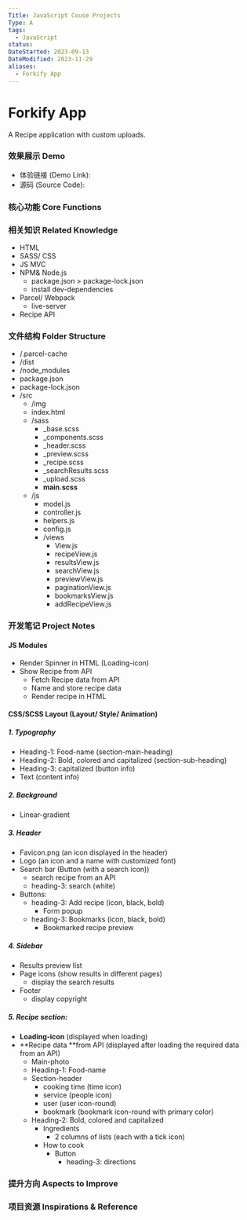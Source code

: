 ```yaml
---
Title: JavaScript Couse Projects
Type: A
tags:
  - JavaScript
status: 
DateStarted: 2023-09-13
DateModified: 2023-11-29
aliases:
  - Forkify App
---
```

# Forkify App
A Recipe application with custom uploads.

### 效果展示 Demo

- 体验链接 (Demo Link):
- 源码 (Source Code):  

### 核心功能 Core Functions

### 相关知识 Related Knowledge
- HTML
- SASS/ CSS
- JS MVC
- NPM& Node.js
	- package.json > package-lock.json
	- install dev-dependencies
- Parcel/ Webpack
	- live-server
-  Recipe API
### 文件结构 Folder Structure
- /.parcel-cache
- /dist
- /node_modules
- package.json
- package-lock.json
- /src
	- /img
	- index.html
	- /sass
		- \_base.scss
		- \_components.scss
		- \_header.scss
		- \_preview.scss
		- \_recipe.scss
		- \_searchResults.scss
		- \_upload.scss
		- **main.scss**
	- /js
		- model.js
		- controller.js
		- helpers.js
		- config.js
		- /views
			- View.js
			- recipeView.js
			- resultsView.js
			- searchView.js
			- previewView.js
			- paginationView.js
			- bookmarksView.js
			- addRecipeView.js
### 开发笔记 Project Notes 
#### JS Modules
- Render Spinner in HTML (Loading-icon)
- Show Recipe from API
  - Fetch Recipe data from API
  - Name and store recipe data
  - Render recipe in HTML
#### CSS/SCSS Layout (Layout/ Style/ Animation)
##### 1. Typography
- Heading-1: Food-name (section-main-heading)
- Heading-2: Bold, colored and capitalized (section-sub-heading)
- Heading-3: capitalized (button info)
- Text (content info)
##### 2. Background
- Linear-gradient
##### 3. Header
- Favicon.png (an icon displayed in the header)
- Logo (an icon and a name with customized font)
- Search bar (Button (with a search icon))
  - search recipe from an API
  - heading-3: search (white)
- Buttons:
  - heading-3: Add recipe (icon, black, bold)
    - Form popup
  - heading-3: Bookmarks (icon, black, bold)
    - Bookmarked recipe preview
##### 4. Sidebar
- Results preview list
- Page icons (show results in different pages)
  - display the search results
- Footer
  - display copyright
##### 5. Recipe section:
- **Loading-icon** (displayed when loading)
- **Recipe data **from API (displayed after loading the required data from an API)
  - Main-photo
  - Heading-1: Food-name
  - Section-header
    - cooking time (time icon)
    - service (people icon)
    - user (user icon-round)
    - bookmark (bookmark icon-round with primary color)
  - Heading-2: Bold, colored and capitalized
    - Ingredients
      - 2 columns of lists (each with a tick icon)
    - How to cook
      - Button
        - heading-3: directions

### 提升方向 Aspects to Improve

### 项目资源 Inspirations & Reference



